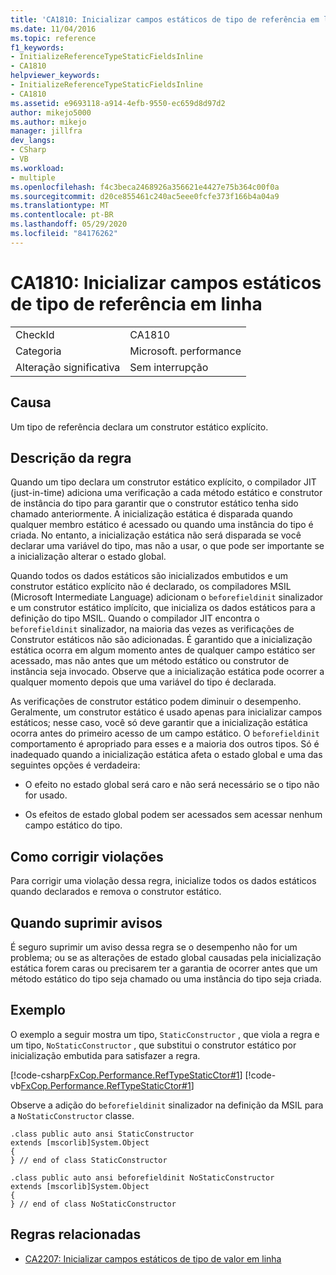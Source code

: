```yaml
---
title: 'CA1810: Inicializar campos estáticos de tipo de referência em linha'
ms.date: 11/04/2016
ms.topic: reference
f1_keywords:
- InitializeReferenceTypeStaticFieldsInline
- CA1810
helpviewer_keywords:
- InitializeReferenceTypeStaticFieldsInline
- CA1810
ms.assetid: e9693118-a914-4efb-9550-ec659d8d97d2
author: mikejo5000
ms.author: mikejo
manager: jillfra
dev_langs:
- CSharp
- VB
ms.workload:
- multiple
ms.openlocfilehash: f4c3beca2468926a356621e4427e75b364c00f0a
ms.sourcegitcommit: d20ce855461c240ac5eee0fcfe373f166b4a04a9
ms.translationtype: MT
ms.contentlocale: pt-BR
ms.lasthandoff: 05/29/2020
ms.locfileid: "84176262"
---
```

# <a name="ca1810-initialize-reference-type-static-fields-inline"></a>CA1810: Inicializar campos estáticos de tipo de referência em linha

|||
|-|-|
|CheckId|CA1810|
|Categoria|Microsoft. performance|
|Alteração significativa|Sem interrupção|

## <a name="cause"></a>Causa
Um tipo de referência declara um construtor estático explícito.

## <a name="rule-description"></a>Descrição da regra
Quando um tipo declara um construtor estático explícito, o compilador JIT (just-in-time) adiciona uma verificação a cada método estático e construtor de instância do tipo para garantir que o construtor estático tenha sido chamado anteriormente. A inicialização estática é disparada quando qualquer membro estático é acessado ou quando uma instância do tipo é criada. No entanto, a inicialização estática não será disparada se você declarar uma variável do tipo, mas não a usar, o que pode ser importante se a inicialização alterar o estado global.

Quando todos os dados estáticos são inicializados embutidos e um construtor estático explícito não é declarado, os compiladores MSIL (Microsoft Intermediate Language) adicionam o `beforefieldinit` sinalizador e um construtor estático implícito, que inicializa os dados estáticos para a definição do tipo MSIL. Quando o compilador JIT encontra o `beforefieldinit` sinalizador, na maioria das vezes as verificações de Construtor estáticos não são adicionadas. É garantido que a inicialização estática ocorra em algum momento antes de qualquer campo estático ser acessado, mas não antes que um método estático ou construtor de instância seja invocado. Observe que a inicialização estática pode ocorrer a qualquer momento depois que uma variável do tipo é declarada.

As verificações de construtor estático podem diminuir o desempenho. Geralmente, um construtor estático é usado apenas para inicializar campos estáticos; nesse caso, você só deve garantir que a inicialização estática ocorra antes do primeiro acesso de um campo estático. O `beforefieldinit` comportamento é apropriado para esses e a maioria dos outros tipos. Só é inadequado quando a inicialização estática afeta o estado global e uma das seguintes opções é verdadeira:

- O efeito no estado global será caro e não será necessário se o tipo não for usado.

- Os efeitos de estado global podem ser acessados sem acessar nenhum campo estático do tipo.

## <a name="how-to-fix-violations"></a>Como corrigir violações
Para corrigir uma violação dessa regra, inicialize todos os dados estáticos quando declarados e remova o construtor estático.

## <a name="when-to-suppress-warnings"></a>Quando suprimir avisos
É seguro suprimir um aviso dessa regra se o desempenho não for um problema; ou se as alterações de estado global causadas pela inicialização estática forem caras ou precisarem ter a garantia de ocorrer antes que um método estático do tipo seja chamado ou uma instância do tipo seja criada.

## <a name="example"></a>Exemplo

O exemplo a seguir mostra um tipo, `StaticConstructor` , que viola a regra e um tipo, `NoStaticConstructor` , que substitui o construtor estático por inicialização embutida para satisfazer a regra.

[!code-csharp[FxCop.Performance.RefTypeStaticCtor#1](../code-quality/codesnippet/CSharp/ca1810-initialize-reference-type-static-fields-inline_1.cs)]
[!code-vb[FxCop.Performance.RefTypeStaticCtor#1](../code-quality/codesnippet/VisualBasic/ca1810-initialize-reference-type-static-fields-inline_1.vb)]

Observe a adição do `beforefieldinit` sinalizador na definição da MSIL para a `NoStaticConstructor` classe.

```
.class public auto ansi StaticConstructor
extends [mscorlib]System.Object
{
} // end of class StaticConstructor

.class public auto ansi beforefieldinit NoStaticConstructor
extends [mscorlib]System.Object
{
} // end of class NoStaticConstructor
```

## <a name="related-rules"></a>Regras relacionadas

- [CA2207: Inicializar campos estáticos de tipo de valor em linha](../code-quality/ca2207.md)

